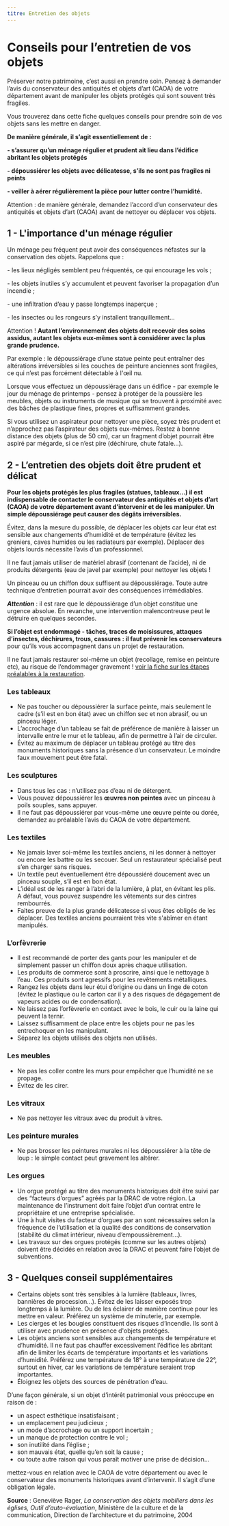 ```yaml
---
titre: Entretien des objets
---
```

# Conseils pour l’entretien de vos objets

Préserver notre patrimoine, c’est aussi en prendre soin. Pensez à demander l’avis du conservateur des antiquités et objets d’art (CAOA) de votre département avant de manipuler les objets protégés qui sont souvent très fragiles.

Vous trouverez dans cette fiche quelques conseils pour prendre soin de vos objets sans les mettre en danger. 

**De manière générale, il s’agit essentiellement de :**

**\-﻿ s’assurer qu’un ménage régulier et prudent ait lieu dans l’édifice abritant les objets protégés**

**\- dépoussiérer les objets avec délicatesse, s’ils ne sont pas fragiles ni peints**

**\- veiller à aérer régulièrement la pièce pour lutter contre l’humidité.** 

Attention : de manière générale, demandez l’accord d’un conservateur des antiquités et objets d’art (CAOA) avant de nettoyer ou déplacer vos objets.

## 1﻿ - L'importance d'un ménage régulier

Un ménage peu fréquent peut avoir des conséquences néfastes sur la conservation des objets. Rappelons que :

\- les lieux négligés semblent peu fréquentés, ce qui encourage les vols ;

\- les objets inutiles s’y accumulent et peuvent favoriser la propagation d’un incendie ;

\- une infiltration d’eau y passe longtemps inaperçue ;

\- les insectes ou les rongeurs s’y installent tranquillement…

Attention ! **Autant l’environnement des objets doit recevoir des soins assidus, autant les objets eux-mêmes sont à considérer avec la plus grande prudence.**

Par exemple : le dépoussiérage d’une statue peinte peut entraîner des altérations irréversibles si les couches de peinture anciennes sont fragiles, ce qui n’est pas forcément détectable à l'œil nu.

Lorsque vous effectuez un dépoussiérage dans un édifice - par exemple le jour du ménage de printemps - pensez à protéger de la poussière les meubles, objets ou instruments de musique qui se trouvent à proximité avec des bâches de plastique fines, propres et suffisamment grandes.

Si vous utilisez un aspirateur pour nettoyer une pièce, soyez très prudent et n’approchez pas l’aspirateur des objets eux-mêmes. Restez à bonne distance des objets (plus de 50 cm), car un fragment d’objet pourrait être aspiré par mégarde, si ce n’est pire (déchirure, chute fatale…).

## **2 - L’entretien des objets doit être prudent et délicat**

**Pour les objets protégés les plus fragiles (statues, tableaux…) il est indispensable de contacter le c­onservateur des antiquités et objets d’art (CAOA) de votre département avant d’intervenir et de les manipuler. Un simple dépoussiérage peut causer des dégâts irréversibles.**

Évitez, dans la mesure du possible, de déplacer les objets car leur état est sensible aux changements d’humidité et de température (évitez les greniers, caves humides ou les radiateurs par exemple). Déplacer des objets lourds nécessite l’avis d’un professionnel.

Il ne faut jamais utiliser de matériel abrasif (contenant de l’acide), ni de produits détergents (eau de javel par exemple) pour nettoyer les objets !

Un pinceau ou un chiffon doux suffisent au dépoussiérage. Toute autre technique d’entretien pourrait avoir des conséquences irrémédiables.

***Attention*** : il est rare que le dépoussiérage d’un objet constitue une urgence absolue. En revanche, une intervention malencontreuse peut le détruire en quelques secondes.

**Si l’objet est endommagé - tâches, traces de moisissures, attaques d’insectes, déchirures, trous, cassures : il faut prévenir les conservateurs** pour qu’ils vous accompagnent dans un projet de restauration.

Il ne faut jamais restaurer soi-même un objet (recollage, remise en peinture etc), au risque de l’endommager gravement ! [voir la fiche sur les étapes préalables à la restauration](/fiches/restauration).

### Les tableaux

* Ne pas toucher ou dépoussiérer la surface peinte, mais seulement le cadre (s’il est en bon état) avec un chiffon sec et non abrasif, ou un pinceau léger.
* L’accrochage d’un tableau se fait de préférence de manière à laisser un intervalle entre le mur et le tableau, afin de permettre à l’air de circuler.
* Évitez au maximum de déplacer un tableau protégé au titre des monuments historiques sans la présence d’un conservateur. Le moindre faux mouvement peut être fatal.

### Les sculptures

* Dans tous les cas : n’utilisez pas d’eau ni de détergent.
* Vous pouvez dépoussiérer les **œuvres non peintes** avec un pinceau à poils souples, sans appuyer.
* Il ne faut pas dépoussiérer par vous-même une œuvre peinte ou dorée, demandez au préalable l’avis du CAOA de votre département.

### Les textiles

* Ne jamais laver soi-même les textiles anciens, ni les donner à nettoyer ou encore les battre ou les secouer. Seul un restaurateur spécialisé peut s’en charger sans risques.
* Un textile peut éventuellement être dépoussiéré doucement avec un pinceau souple, s’il est en bon état.
* L’idéal est de les ranger à l’abri de la lumière, à plat, en évitant les plis.\
  A défaut, vous pouvez suspendre les vêtements sur des cintres rembourrés.
* Faites preuve de la plus grande délicatesse si vous êtes obligés de les déplacer. Des textiles anciens pourraient très vite s'abîmer en étant manipulés.

### L’orfèvrerie

* Il est recommandé de porter des gants pour les manipuler et de simplement passer un chiffon doux après chaque utilisation.
* Les produits de commerce sont à proscrire, ainsi que le nettoyage à l’eau. Ces produits sont agressifs pour les revêtements métalliques.
* Rangez les objets dans leur étui d’origine ou dans un linge de coton (évitez le plastique ou le carton car il y a des risques de dégagement de vapeurs acides ou de condensation).
* Ne laissez pas l’orfèvrerie en contact avec le bois, le cuir ou la laine qui peuvent la ternir.
* Laissez suffisamment de place entre les objets pour ne pas les entrechoquer en les manipulant.
* Séparez les objets utilisés des objets non utilisés.

### Les meubles

* Ne pas les coller contre les murs pour empêcher que l’humidité ne se propage.
* Évitez de les cirer.

### L﻿es vitraux

* Ne pas nettoyer les vitraux avec du produit à vitres.

### L﻿es peinture murales

* Ne pas brosser les peintures murales ni les dépoussiérer à la tête de loup : le simple contact peut gravement les altérer.

### **Les orgues**

* Un orgue protégé au titre des monuments historiques doit être suivi par des “facteurs d’orgues” agréés par la DRAC de votre région. La maintenance de l’instrument doit faire l’objet d’un contrat entre le propriétaire et une entreprise spécialisée.
* Une à huit visites du facteur d’orgues par an sont nécessaires selon la fréquence de l’utilisation et la qualité des conditions de conservation (stabilité du climat intérieur, niveau d’empoussièrement…).
* Les travaux sur des orgues protégés (comme sur les autres objets) doivent être décidés en relation avec la DRAC et peuvent faire l’objet de subventions.

## **3 - Quelques conseil supplémentaires**

* Certains objets sont très sensibles à la lumière (tableaux, livres, bannières de procession…). Évitez de les laisser exposés trop longtemps à la lumière. Ou de les éclairer de manière continue pour les mettre en valeur. Préférez un système de minuterie, par exemple.
* Les cierges et les bougies constituent des risques d’incendie. Ils sont à utiliser avec prudence en présence d'objets protégés.
* Les objets anciens sont sensibles aux changements de température et d’humidité. Il ne faut pas chauffer excessivement l’édifice les abritant afin de limiter les écarts de température importants et les variations d’humidité. Préférez une température de 18° à une température de 22°, surtout en hiver, car les variations de température seraient trop importantes.
* Éloignez les objets des sources de pénétration d’eau.

D’une façon générale, si un objet d’intérêt patrimonial vous préoccupe en raison de :

* un aspect esthétique insatisfaisant ;
* un emplacement peu judicieux ;
* un mode d’accrochage ou un support incertain ;
* un manque de protection contre le vol ;
* son inutilité dans l’église ;
* son mauvais état, quelle qu’en soit la cause ;
* ou toute autre raison qui vous paraît motiver une prise de décision...

mettez-vous en relation avec le CAOA de votre département ou avec le conservateur des monuments historiques avant d’intervenir. Il s’agit d’une obligation légale. 

**Source** : Geneviève Rager, *La conservation des objets mobiliers dans les églises, Outil d’auto-évaluation*, Ministère de la culture et de la communication, Direction de l’architecture et du patrimoine, 2004